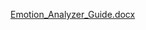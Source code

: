 
[Emotion_Analyzer_Guide.docx](https://github.com/user-attachments/files/21187165/Emotion_Analyzer_Guide.docx)

